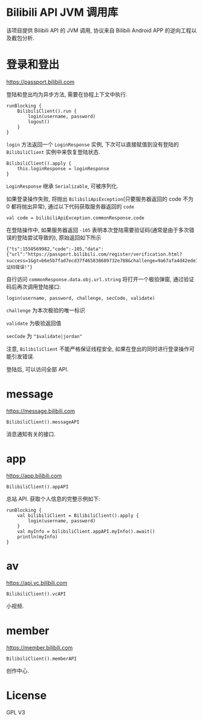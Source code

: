 # Bilibili API JVM 调用库
该项目提供 Bilibili API 的 JVM 调用, 协议来自 Bilibili Android APP 的逆向工程以及截包分析.

# 登录和登出
https://passport.bilibili.com

登陆和登出均为异步方法, 需要在协程上下文中执行.

    runBlocking {
        BilibiliClient().run {
            login(username, password)
            logout()
        }
    }

`login` 方法返回一个 `LoginResponse` 实例, 下次可以直接赋值到没有登陆的 `BilibiliClient` 实例中来恢复登陆状态.

    BilibiliClient().apply {
        this.loginResponse = loginResponse
    }

`LoginResponse` 继承 `Serializable`, 可被序列化.

如果登录操作失败, 将抛出 `BilibiliApiException`(只要服务器返回的 code 不为 0 都将抛出异常), 通过以下代码获取服务器返回的 `code`

    val code = bilibiliApiException.commonResponse.code

在登陆操作中, 如果服务器返回 `-105` 表明本次登陆需要验证码(通常是由于多次错误的登陆尝试导致的), 原始返回如下所示

    {"ts":1550569982,"code":-105,"data":{"url":"https://passport.bilibili.com/register/verification.html?success=1&gt=b6e5b7fad7ecd37f465838689732e788&challenge=9a67afa4d42ede71a93aeaaa54a4b6fe&ct=1&hash=105af2e7cc6ea829c4a95205f2371dc5"},"message":"验证码错误!"}

自行访问 `commonResponse.data.obj.url.string` 将打开一个极验弹窗, 通过验证码后再次调用登陆接口:

    login(username, password, challenge, secCode, validate)

`challenge` 为本次极验的唯一标识

`validate` 为极验返回值

`secCode` 为 `"$validate|jordan"`

注意, `BilibiliClient` 不能严格保证线程安全, 如果在登出的同时进行登录操作可能引发错误.

登陆后, 可以访问全部 API.

# message
https://message.bilibili.com

    BilibiliClient().messageAPI

消息通知有关的接口.

# app
https://app.bilibili.com

    BilibiliClient().appAPI

总站 API. 获取个人信息的完整示例如下:

    runBlocking {
        val bilibiliClient = BilibiliClient().apply {
            login(username, password)
        }
        val myInfo = bilibiliClient.appAPI.myInfo().await()
        println(myInfo)
    }

# av
https://api.vc.bilibili.com

    BilibiliClient().vcAPI

小视频.

# member
https://member.bilibili.com

    BilibiliClient().memberAPI

创作中心.

# License
GPL V3
